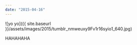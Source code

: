 ```yaml
---
date: "2015-04-16"
---
```


![yo yo]({{ site.baseurl }}/assets/images/2015/tumblr_nmweuxy9Fv1r16syio1_640.jpg)

HAHAHAHA

